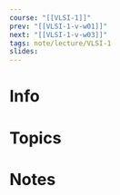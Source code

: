 ```yaml
---
course: "[[VLSI-1]]"
prev: "[[VLSI-1-v-w01]]"
next: "[[VLSI-1-v-w03]]"
tags: note/lecture/VLSI-1
slides:
---
```



# Info


# Topics


# Notes